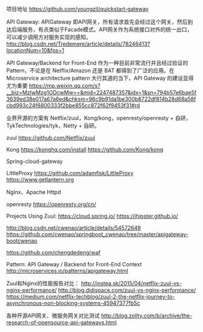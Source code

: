 项目地址
https://github.com/youngzil/quickstart-gateway




API Gateway:
APIGateway 即API网关，所有请求首先会经过这个网关，然后到达后端服务，有点类似于Facade模式。API网关作为系统接口对外的统一出口，可以减少调用方对服务实现的感知。 
http://blog.csdn.net/Tredemere/article/details/78246413?locationNum=10&fps=1


API Gateway/Backend for Front-End 作为一种目前非常流行并且经过验证的 Pattern，不论是在 Netflix/Amazon 还是 BAT 都得到了广泛的应用。在 Microservice architecture pattern 大行其道的当下，API Gateway 的建设显得尤为重要
https://mp.weixin.qq.com/s?__biz=MzIwMzg1ODcwMw==&mid=2247487357&idx=1&sn=794b57e6bae5f3639ed38e017a67a6ed&chksm=96c9b91da1be300b8722df814b28d68a58fcbd993c24f6800333f2bbe855cc872f62f9453f31#rd


业界开源的方案有 Netflix/zuul，Kong/kong，openresty/openresty + 自研，TykTechnologies/tyk，Netty + 自研。

zuul
https://github.com/Netflix/zuul

Kong
https://konghq.com/install
https://github.com/Kong/kong

Spring-cloud-gateway


LittleProxy
https://github.com/adamfisk/LittleProxy
https://www.getlantern.org

Nginx、Apache Httpd

openresty
https://openresty.org/cn/


Projects Using Zuul:
https://cloud.spring.io/
https://jhipster.github.io/

http://blog.csdn.net/cwenao/article/details/54572648
https://github.com/cwenao/springboot_cwenao/tree/master/apigateway-bootcwenao

https://github.com/chengdedeng/waf


Pattern: API Gateway / Backend for Front-End
Context
http://microservices.io/patterns/apigateway.html


Zuul和Nginx的性能报告对比：
http://instea.sk/2015/04/netflix-zuul-vs-nginx-performance/
http://blog.didispace.com/zuul-vs-nginx-performance/ 
https://medium.com/netflix-techblog/zuul-2-the-netflix-journey-to-asynchronous-non-blocking-systems-45947377fb5c


各种开源API网关、微服务网关对比测试
http://blog.zollty.com/b/archive/the-research-of-opensource-api-gateways.html


